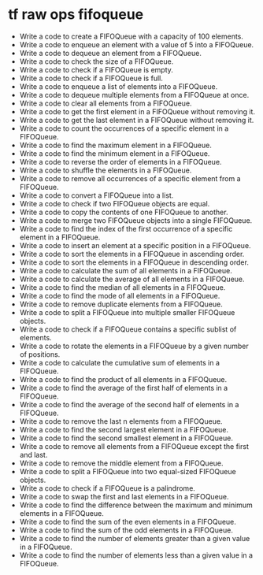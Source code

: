 # tf raw ops fifoqueue

- Write a code to create a FIFOQueue with a capacity of 100 elements.
- Write a code to enqueue an element with a value of 5 into a FIFOQueue.
- Write a code to dequeue an element from a FIFOQueue.
- Write a code to check the size of a FIFOQueue.
- Write a code to check if a FIFOQueue is empty.
- Write a code to check if a FIFOQueue is full.
- Write a code to enqueue a list of elements into a FIFOQueue.
- Write a code to dequeue multiple elements from a FIFOQueue at once.
- Write a code to clear all elements from a FIFOQueue.
- Write a code to get the first element in a FIFOQueue without removing it.
- Write a code to get the last element in a FIFOQueue without removing it.
- Write a code to count the occurrences of a specific element in a FIFOQueue.
- Write a code to find the maximum element in a FIFOQueue.
- Write a code to find the minimum element in a FIFOQueue.
- Write a code to reverse the order of elements in a FIFOQueue.
- Write a code to shuffle the elements in a FIFOQueue.
- Write a code to remove all occurrences of a specific element from a FIFOQueue.
- Write a code to convert a FIFOQueue into a list.
- Write a code to check if two FIFOQueue objects are equal.
- Write a code to copy the contents of one FIFOQueue to another.
- Write a code to merge two FIFOQueue objects into a single FIFOQueue.
- Write a code to find the index of the first occurrence of a specific element in a FIFOQueue.
- Write a code to insert an element at a specific position in a FIFOQueue.
- Write a code to sort the elements in a FIFOQueue in ascending order.
- Write a code to sort the elements in a FIFOQueue in descending order.
- Write a code to calculate the sum of all elements in a FIFOQueue.
- Write a code to calculate the average of all elements in a FIFOQueue.
- Write a code to find the median of all elements in a FIFOQueue.
- Write a code to find the mode of all elements in a FIFOQueue.
- Write a code to remove duplicate elements from a FIFOQueue.
- Write a code to split a FIFOQueue into multiple smaller FIFOQueue objects.
- Write a code to check if a FIFOQueue contains a specific sublist of elements.
- Write a code to rotate the elements in a FIFOQueue by a given number of positions.
- Write a code to calculate the cumulative sum of elements in a FIFOQueue.
- Write a code to find the product of all elements in a FIFOQueue.
- Write a code to find the average of the first half of elements in a FIFOQueue.
- Write a code to find the average of the second half of elements in a FIFOQueue.
- Write a code to remove the last n elements from a FIFOQueue.
- Write a code to find the second largest element in a FIFOQueue.
- Write a code to find the second smallest element in a FIFOQueue.
- Write a code to remove all elements from a FIFOQueue except the first and last.
- Write a code to remove the middle element from a FIFOQueue.
- Write a code to split a FIFOQueue into two equal-sized FIFOQueue objects.
- Write a code to check if a FIFOQueue is a palindrome.
- Write a code to swap the first and last elements in a FIFOQueue.
- Write a code to find the difference between the maximum and minimum elements in a FIFOQueue.
- Write a code to find the sum of the even elements in a FIFOQueue.
- Write a code to find the sum of the odd elements in a FIFOQueue.
- Write a code to find the number of elements greater than a given value in a FIFOQueue.
- Write a code to find the number of elements less than a given value in a FIFOQueue.